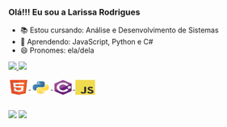 ### Olá!!! Eu sou a Larissa Rodrigues

- 📚 Estou cursando: Análise e Desenvolvimento de Sistemas
- 🌱 Aprendendo: JavaScript, Python e C#
- 😄 Pronomes: ela/dela

<div>
<a href="https://github.com/larissa-rodriguesc">
<img loading="lazy" height="180em" src="https://github-readme-stats.vercel.app/api/top-langs/?username=larissa-rodriguesc&layout=compact&langs_count=7&theme=dracula"/>
<img loading="lazy" height="180em" src="https://github-readme-stats.vercel.app/api?username=larissa-rodriguesc&show_icons=true&theme=dracula&include_all_commits=true&count_private=true"/>
</div>

<div style="display: inline_block"><br> 
<img align="center" alt="Rafa-HTML" height="30" width="40" src="https://raw.githubusercontent.com/devicons/devicon/master/icons/html5/html5-original.svg">        
<img align="center" alt="Rafa-Python" height="30" width="40" src="https://raw.githubusercontent.com/devicons/devicon/master/icons/python/python-original.svg">
<img align="center" alt="Rafa-Csharp" height="30" width="40" src="https://raw.githubusercontent.com/devicons/devicon/master/icons/csharp/csharp-original.svg">   
<img align="center" alt="Rafa-Csharp" height="30" width="40" src="https://raw.githubusercontent.com/devicons/devicon/master/icons/javascript/javascript-original.svg"> 
</div>
  
##

<div>
<a href = "mailto:larissa-rodriguesc@hotmail"><img src="https://img.shields.io/badge/Gmail-D14836?style=for-the-badge&logo=gmail&logoColor=white" target="_blank"></a>
<a href = "https://www.linkedin.com/in/larissa-carneirorodrigues/"><img src="https://img.shields.io/badge/LinkedIn-0077B5?style=for-the-badge&logo=linkedin&logoColor=white" target="_blank"></a>
</div>
